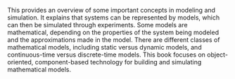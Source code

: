 This provides an overview of some important concepts in modeling and simulation. It explains that systems can be represented by models, which can then be simulated through experiments. Some models are mathematical, depending on the properties of the system being modeled and the approximations made in the model. There are different classes of mathematical models, including static versus dynamic models, and continuous-time versus discrete-time models. This book focuses on object-oriented, component-based technology for building and simulating mathematical models.